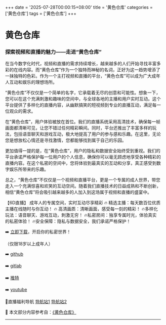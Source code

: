 +++
date = '2025-07-28T00:00:15+08:00'
title = '黄色仓库'
categories = ['黄色仓库']
tags = ['黄色仓库']
+++

# 黄色仓库

### 探索视频和直播的魅力——走进“黄色仓库”

在当今数字化时代，视频和直播的需求持续增长，越来越多的人们开始寻找丰富多彩的在线内容。而“黄色仓库”作为一个独特而神秘的名词，正好为这一趋势增添了一抹独特的色彩。作为一个主打视频和直播的平台，“黄色仓库”可以成为广大成年人互动和娱乐的理想场所。

“黄色仓库”不仅仅是一个简单的名字，它承载着无尽的创意和可能性。想象一下，您可以在这个充满刺激和趣味的空间中，与全球各地的主播和用户实时互动。这个平台提供了多样化的直播内容，从幽默搞笑的短视频到专业的直播互动，满足每一位观众的需求。

在“黄色仓库”，用户体验被放在首位。我们的直播系统采用高清技术，确保每一帧画面都清晰可见，让您不错过任何精彩瞬间。同时，平台还推出了丰富多样的玩法，包括语音聊天和游戏互动，极大地提高了用户的参与感和乐趣。在这里，无论您是想放松心情还是寻找激情，您都能够找到属于自己的乐园。

更加值得一提的是，在“黄色仓库”，用户的隐私和数据安全始终受到重视。我们的平台承诺严格保护每一位用户的个人信息，确保你可以毫无顾虑地享受各种精彩的直播内容。在这个私密的空间中，您将体验到最真实的互动和分享，真正感受到数字娱乐所带来的乐趣。

总之，“黄色仓库”不仅仅是一个视频和直播平台，更是一个专属的成人世界，带您走入一个充满惊喜和欢笑的互动空间。随着我们直播技术的日益成熟和不断创新，相信“黄色仓库”将会吸引越来越多的人加入到这场属于视频和直播的盛宴中。

【6D直播】
成年人的专属空间，实时互动尽享精彩
🔥 精选主播：每天数百位优质主播在线随时与你互动！
🔥 高清画质：清晰画面，感受每一刻的精彩！
🔥多样化玩法：语音聊天、游戏互动，刺激无穷！
🔥私密房间：独享专属时光，体验真实的私密体验！
🔥安全保障：隐私与数据安全，我们承诺严格保护！

➡️ [立即下载](https://down123.s3.ap-east-1.amazonaws.com/down/down.html?channelCode=blog)，开启你的私密世界！

（仅限18岁以上成年人）

➡️ [github](https://aldult-live.github.io/)

➡️ [gitlab](https://seo-09598d.gitlab.io/)

➡️ [推特](https://x.com/wegame33)

➡️ [youtube](https://www.youtube.com/@6Dlive)

🔞直播福利导航  [导航站1](https://webstack-86085a.gitlab.io/) [导航站2](https://onlygit123-2.github.io/)


📘 本文部分内容参考自：[《黄色仓库》](https://github.com/lxs25721/lxs)

---
